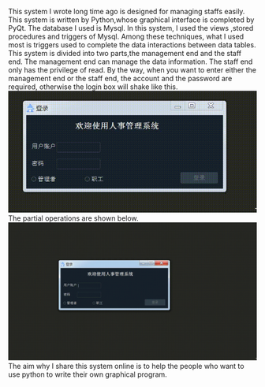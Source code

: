 This system I wrote long time ago is designed for managing staffs easily. This system is written by Python,whose graphical interface is completed by PyQt. The database I used is Mysql. In this system, I used the views ,stored procedures and triggers of Mysql. Among  these techniques, what I used most is triggers used to complete the data 
interactions between data tables.
This system is divided into two parts,the management end and the  staff end. The management end can manage the data information. The staff end only has the privilege of read. By the way, when you want to enter either  the management end or the staff end, the account and the password are required, otherwise the login box will shake like this.
![image](./pic/1.gif)
The partial operations are shown below.
![image](./pic/2.gif)
The aim why I share this system online is to help the people who want to use python to write their own graphical program.

